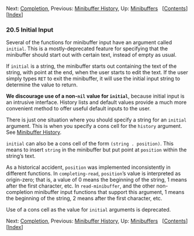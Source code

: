 

Next: [Completion](Completion.html), Previous: [Minibuffer History](Minibuffer-History.html), Up: [Minibuffers](Minibuffers.html)   \[[Contents](index.html#SEC_Contents "Table of contents")]\[[Index](Index.html "Index")]

### 20.5 Initial Input

Several of the functions for minibuffer input have an argument called `initial`. This is a mostly-deprecated feature for specifying that the minibuffer should start out with certain text, instead of empty as usual.

If `initial` is a string, the minibuffer starts out containing the text of the string, with point at the end, when the user starts to edit the text. If the user simply types `RET` to exit the minibuffer, it will use the initial input string to determine the value to return.

**We discourage use of a non-`nil` value for `initial`**, because initial input is an intrusive interface. History lists and default values provide a much more convenient method to offer useful default inputs to the user.

There is just one situation where you should specify a string for an `initial` argument. This is when you specify a cons cell for the `history` argument. See [Minibuffer History](Minibuffer-History.html).

`initial` can also be a cons cell of the form `(string . position)`. This means to insert `string` in the minibuffer but put point at `position` within the string’s text.

As a historical accident, `position` was implemented inconsistently in different functions. In `completing-read`, `position`’s value is interpreted as origin-zero; that is, a value of 0 means the beginning of the string, 1 means after the first character, etc. In `read-minibuffer`, and the other non-completion minibuffer input functions that support this argument, 1 means the beginning of the string, 2 means after the first character, etc.

Use of a cons cell as the value for `initial` arguments is deprecated.

Next: [Completion](Completion.html), Previous: [Minibuffer History](Minibuffer-History.html), Up: [Minibuffers](Minibuffers.html)   \[[Contents](index.html#SEC_Contents "Table of contents")]\[[Index](Index.html "Index")]
